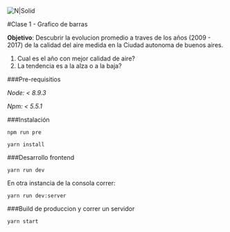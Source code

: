 ![N|Solid](https://static.acaula.com.ar/center/AR/180-digital-house-43cb5b1f-b336-4f72-a772-a99ed3e54037-logo-200x200.jpg)

#Clase 1 - Grafico de barras

**Objetivo**: Descubrir la evolucion promedio a traves de los años (2009 - 2017) de la calidad del aire medida en la Ciudad autonoma de buenos aires.

1) Cual es el año con mejor calidad de aire?
2) La tendencia es a la alza o a la baja?

###Pre-requisitios

_Node: < 8.9.3_

_Npm: < 5.5.1_

###Instalación

`npm run pre`

`yarn install`

###Desarrollo frontend

`yarn run dev`

En otra instancia de la consola correr:

`yarn run dev:server`

###Build de produccion y correr un servidor

`yarn start`
